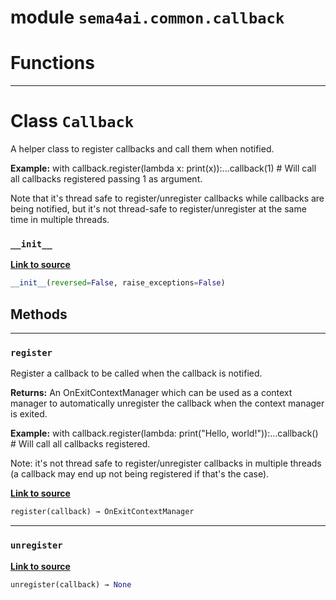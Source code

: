 <!-- markdownlint-disable -->

# module `sema4ai.common.callback`

# Functions

______________________________________________________________________

# Class `Callback`

A helper class to register callbacks and call them when notified.

**Example:**
with callback.register(lambda x: print(x)):...callback(1) # Will call all callbacks registered passing 1 as argument.

Note that it's thread safe to register/unregister callbacks while callbacks are being notified, but it's not thread-safe to register/unregister at the same time in multiple threads.

### `__init__`

[**Link to source**](https://github.com/sema4ai/actions/tree/master/common/src/sema4ai/common/callback.py#L31)

```python
__init__(reversed=False, raise_exceptions=False)
```

## Methods

______________________________________________________________________

### `register`

Register a callback to be called when the callback is notified.

**Returns:**
An OnExitContextManager which can be used as a context manager to automatically unregister the callback when the context manager is exited.

**Example:**
with callback.register(lambda: print("Hello, world!")):...callback() # Will call all callbacks registered.

Note: it's not thread safe to register/unregister callbacks in multiple threads (a callback may end up not being registered if that's the case).

[**Link to source**](https://github.com/sema4ai/actions/tree/master/common/src/sema4ai/common/callback.py#L36)

```python
register(callback) → OnExitContextManager
```

______________________________________________________________________

### `unregister`

[**Link to source**](https://github.com/sema4ai/actions/tree/master/common/src/sema4ai/common/callback.py#L59)

```python
unregister(callback) → None
```

